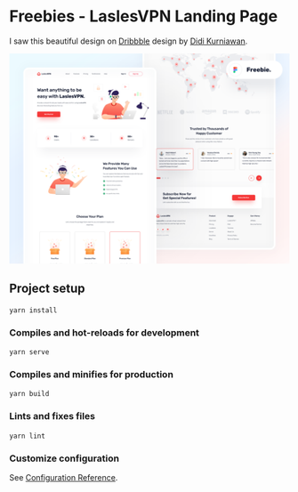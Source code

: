 # Freebies - LaslesVPN Landing Page

I saw this beautiful design on [Dribbble](https://dribbble.com/shots/14310214--FREE-Landingpage-LaslesVPN) design by [Didi Kurniawan](https://dribbble.com/didikurniawan).

![Design preview for the LaslesVPN Landing Page Freebies](./src/assets/cover.png)

## Project setup

```
yarn install
```

### Compiles and hot-reloads for development

```
yarn serve
```

### Compiles and minifies for production

```
yarn build
```

### Lints and fixes files

```
yarn lint
```

### Customize configuration

See [Configuration Reference](https://cli.vuejs.org/config/).
